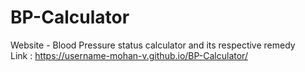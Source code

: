 # BP-Calculator
Website - Blood Pressure  status calculator and its respective remedy
<br/>Link : https://username-mohan-v.github.io/BP-Calculator/
